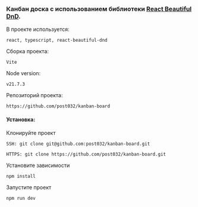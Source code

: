 ### Канбан доска с использованием библиотеки [React Beautiful DnD](https://github.com/atlassian/react-beautiful-dnd).

В проекте используется: 

```
react, typescript, react-beautiful-dnd
```

Сборка проекта:

```
Vite
```

Node version:

```
v21.7.3 
```

Репозиторий проекта:

```
https://github.com/post032/kanban-board
```

#### Установка:

Клонируйте проект

```
SSH: git clone git@github.com:post032/kanban-board.git
```
```
HTTPS: git clone https://github.com/post032/kanban-board.git
```

Установите зависимости
```
npm install
```
Запустите проект
```
npm run dev
```
